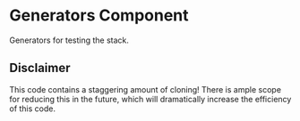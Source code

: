 # Generators Component

Generators for testing the stack.

## Disclaimer

This code contains a staggering amount of cloning! There is ample scope for
reducing this in the future, which will dramatically increase the efficiency of
this code.
